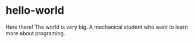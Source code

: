 # hello-world
Here there!
The world is very big.
A mechanical student who want to learn more about programing.
